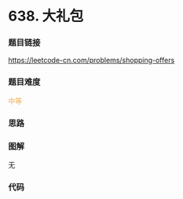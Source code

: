 # 638. 大礼包

### 题目链接

https://leetcode-cn.com/problems/shopping-offers

### 题目难度

<font color=#F0AD4E>中等</font>

### 思路



### 图解

无

### 代码

```python
```